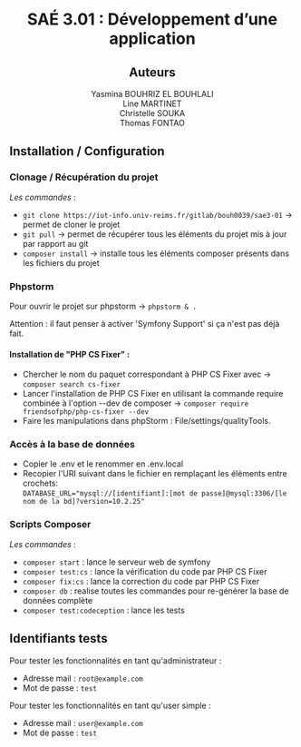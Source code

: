 # <div align="center">SAÉ 3.01 : Développement d’une application</div>

## <div align="center">Auteurs</div>
<div align="center">Yasmina BOUHRIZ EL BOUHLALI</div>  
<div align="center">Line MARTINET</div> 
<div align="center">Christelle SOUKA</div>
<div align="center">Thomas FONTAO</div>

## Installation / Configuration

### Clonage / Récupération du projet 
_Les commandes_ : 

- ``git clone https://iut-info.univ-reims.fr/gitlab/bouh0039/sae3-01`` -> permet de cloner le projet
- ``git pull`` -> permet de récupérer tous les éléments du projet mis à jour par rapport au git
- ``composer install`` -> installe tous les éléments composer présents dans les fichiers du projet

### Phpstorm
Pour ouvrir le projet sur phpstorm -> ``phpstorm & .``

Attention : il faut penser à activer 'Symfony Support' si ça n'est pas déjà fait.
#### Installation de "PHP CS Fixer" : 
- Chercher le nom du paquet correspondant à PHP CS Fixer avec -> ``composer search cs-fixer``
- Lancer l'installation de PHP CS Fixer en utilisant la commande require combinée à l'option --dev de composer -> ``composer require friendsofphp/php-cs-fixer --dev``
- Faire les manipulations dans phpStorm : File/settings/qualityTools.

### Accès à la base de données
- Copier le .env et le renommer en .env.local
- Recopier l'URI suivant dans le fichier en remplaçant les éléments entre crochets:  
  ``DATABASE_URL="mysql://[identifiant]:[mot de passe]@mysql:3306/[le nom de la bd]?version=10.2.25"``

### Scripts Composer
_Les commandes_ :  

- ``composer start``  : lance le serveur web de symfony  
- ``composer test:cs`` : lance la vérification du code par PHP CS Fixer  
- ``composer fix:cs`` : lance la correction du code par PHP CS Fixer
- ``composer db`` : realise toutes les commandes pour re-générer la base de données complète
- ``composer test:codeception`` : lance les tests

## Identifiants tests
Pour tester les fonctionnalités en tant qu'administrateur : 
- Adresse mail : ``root@example.com``
- Mot de passe : ``test``  

Pour tester les fonctionnalités en tant qu'user simple : 
- Adresse mail : ``user@example.com``
- Mot de passe : ``test``



